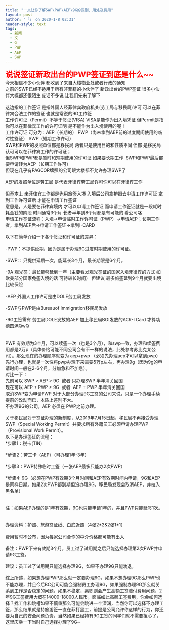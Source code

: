 ```yaml
---
title: "一文让你了解SWP\PWP\AEP\9G的区别、用处及费用"
layout: post
author: "「」 on 2020-1-8 02:31"
header-style: text
tags:
  - 新闻
  - 文
  - G
  - PWP
  - AEP
  - SWP
---
```


<head></head>
<body>
 <strong><font size="5"><font color="#ff0000">说说签证新政出台的PWP签证到底是什么~~</font></font></strong>
 <br> 今天相信不少小伙伴 都收到了来自大楼物业处或者行政的通知
 <br> 之前的SWP已经不适用于所有非菲籍的小伙伴了 新政出台的PWP签证 很多小伙伴大概都还很陌生 废话不多说 让我们先来了解下
 <br> 
 <br> 这边指的工作签证 是指外国人经菲律宾政府机关(劳工局与移民局)许可 可以在菲律宾合法工作的签证 也就是常说的9G工作签
 <br> 工作许可证（Permit）不等于签证(VISA) VISA是能作为出入境凭证 但Permit是指你可以在菲律宾工作的许可证明 是不能作为出入境使用的喔！
 <br> 工作许可证 可分为：AEP（长期的） PWP（尚未拿到AEP前的过度期间使用的临时性签证） SWP（短期工作许可）
 <br> SWP和PWP的发照单位都是移民局 两者只是使用目的和性质不同 但都 是移民局认可可以在菲律宾工作的许可证；
 <br> 但SWP和PWP都是暂时和短期使用的许可证 如果要长期工作&nbsp;&nbsp;SWP和PWP最后都要申请转为AEP（长期工作许可）
 <br> 但现在几乎有PAGCOR牌照的公司跟大楼都不允许办理SWP了
 <br> 
 <br> AEP的发照单位是劳工局 是代表菲律宾劳工局许可你可以在菲律宾工作
 <br> 
 <br> 但基本上 来菲律宾工作都是先用旅签入境 入境后公司拿护照去申请工作许可证 拿到工作许可证后 才能在申请工作签证
 <br> 意思是，人是要在菲律宾境内 才可以申请工作签证 而申请工作签证就是一段耗时耗金钱的阶段 时间通常3个月 长者半年到8个月都是有可能的 看公司咯
 <br> 申请工作签证流程：入境-&gt;申请临时工作许可证（PWP）-&gt;申请AEP；长期工作者，拿到AEP后-&gt;申请工作签证-&gt;拿到I-CARD
 <br> 
 <br> 以下在简单介绍一下各个签证和许可证的差异：
 <br> 
 <br> -PWP：不提供延期，因为是属于办理9G过度时期使用的许可证。
 <br> 
 <br> -SWP:：只提供延期一次，能延长3个月，最长期限是6个月。
 <br> 
 <br> -9A 观光签：最长能够延到一年（主要看发观光签证的国家入境菲律宾的方式 如欧美部分国家免签入境的话 可待较长时间） 但建议 最多旅签延到9个月就要出境比较保险
 <br> 
 <br> -AEP 外国人工作许可是由DOLE劳工局发放
 <br> 
 <br> -SWP与PWP是由Bureauof Immigration移民局发放
 <br> 
 <br> -9G工签需有 劳工局DOLE发放的AEP 加上移民局BOI发放的ACR-I Card 才算功德圆满QwQ
 <br> 
 <br> 
 <br> PWP 有效期为3个月，可以续签一次（也是3个月），和swp一致，办理和续签费用都是2万p（具体价格可能不同公司会有不一样的说法，此处参考苏比克某公司）。那么现在的办理顺序就变为 aep+pwp （必须先办理aep才可以拿到pwp）先行办理，也就是一次性将pwp办理下来需要5万p左右，再办理9g（因为9g的申请时间一般在2-6个月，分加急和不加急）。
 <br> 对比一下：
 <br> 先前可以 SWP &gt; AEP &gt; 9G&nbsp;&nbsp;或者 只办理SWP 半年清关回国
 <br> 现在可以 AEP + PWP &gt; 9G&nbsp;&nbsp;或者&nbsp;&nbsp;AEP + PWP 半年清关回国
 <br> 取消SWP变为申请PWP 对于大部分办理9G工签的公司来说，只是一个办理手续提前的改动而已，本质上差别不大。
 <br> 不办理9G的公司，AEP 必须在 PWP之前办理。
 <br> 
 <br> 关于移民局对于签证办理的新制度，从2019年7月15日起，移民局不再接受办理SWP（Special Working Permit）并要求所有外籍员工必须申请办理PWP（Provisional Work Permit）。
 <br> 以下是办理签证的流程：
 <br> *步骤1：税卡(TIN)
 <br> 
 <br> *步骤2：劳工卡（AEP）（可办理1年-3年）
 <br> 
 <br> *步骤3：PWP特殊临时工签（一张AEP最多只能办2次PWP）
 <br> 
 <br> *步骤4: 9G（必须在PWP有效期3个月时间和AEP有效期时间内申请，9G和AEP是同样日期。如果2次PWP都到期但没办理9G，移民局发现会取消AEP，并拉入黑名单）
 <br> 
 <br> 
 <br> 注：如果AEP办理的是1年有效期，9G也只能申请1年的，并且PWP只能延签1次。
 <br> 
 <br> 
 <br> 办理资料：护照、旅游签证纸、白底近照（4张2*2&amp;2张1*1）
 <br> 
 <br> 费用暂时不公布，因为每家公司合作的中介价格都可能有出入
 <br> 
 <br> 备注：PWP下来有效期3个月，员工过了试用期之后只能选择办理第2次PWP并申请9G工签。
 <br> 
 <br> 建议：员工过了试用期只能选择办理9G，如果不办理9G只能劝退。
 <br> 
 <br> 综上所述，如果想办理PWP那么就一定要办理9G，如果不想办理9G那么PWP也不能办理，并且今后BC公司可能会强制员工办理9G，如果强制办理9G那么就关系到工作是否稳定的问题，如果不稳定，离职则会产生高额工签赔付费用问题，2年9G工签费用大概在14000-18000人民币，面临如此高额工签费用，你会如何选择？找工作和跳槽如果不慎重那么可能会跳进一个深渊，当然你可以选择不办理工签，那么结果就是持旅游签一直在菲打黑工，前提是公司允许你这样的行为，你还要为自己的安全问题负责，当然如果已经持有9G工签的同学们就不需要担心了，这里庆幸一下当时自己选择办理了9G~
 <br>
</body>


